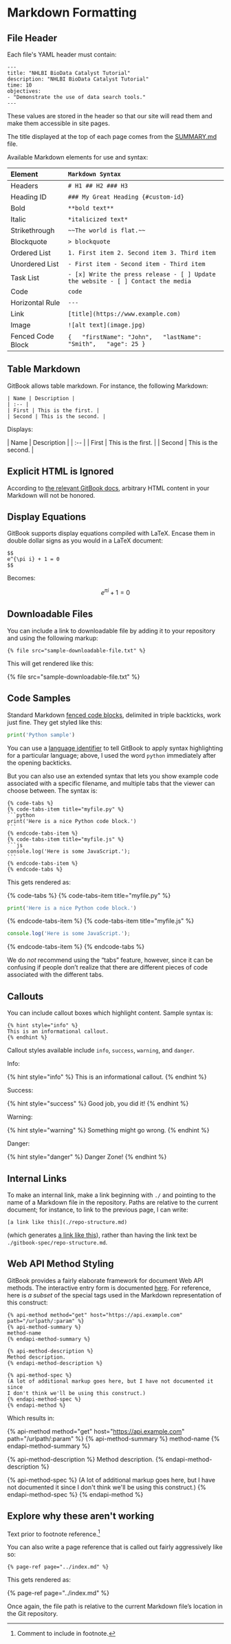 # Markdown Formatting

## File Header

Each file's YAML header must contain:

```text
---
title: "NHLBI BioData Catalyst Tutorial"
description: "NHLBI BioData Catalyst Tutorial"
time: 10
objectives:
- "Demonstrate the use of data search tools."
---
```

These values are stored in the header so that our site will read them and make them accessible in site pages.

The title displayed at the top of each page comes from the
[SUMMARY.md](./SUMMARY.md) file.


Available Markdown elements for use and syntax:

| Element | `Markdown Syntax` |
| :--- | :--- |
| Headers | `# H1 ## H2 ### H3` |
| Heading ID | `### My Great Heading {#custom-id}` |
| Bold | `**bold text**` |
| Italic | `*italicized text*` |
| Strikethrough | `~~The world is flat.~~` |
| Blockquote | `> blockquote` |
| Ordered List | `1. First item 2. Second item 3. Third item`  |
| Unordered List | `- First item - Second item - Third item`  |
| Task List | `- [x] Write the press release - [ ] Update the website - [ ] Contact the media` |
| Code | ``code`` |
| Horizontal Rule | `---` |
| Link | `[title](https://www.example.com)` |
| Image | `![alt text](image.jpg)` |
| Fenced Code Block | ``````` {   "firstName": "John",   "lastName": "Smith",   "age": 25 } ``````` |

## Table Markdown

GitBook allows table markdown. For instance, the following Markdown:

```
| Name | Description |
| :-- |
| First | This is the first. |
| Second | This is the second. |
```

Displays:

| Name | Description |
| :-- |
| First | This is the first. |
| Second | This is the second. |


## Explicit HTML is Ignored

According to
[the relevant GitBook docs](https://docs.gitbook.com/integrations/github/limitations#html),
arbitrary HTML content in your Markdown will not be honored.

## Display Equations

GitBook supports display equations compiled with LaTeX. Encase them in
double dollar signs as you would in a LaTeX document:

```
$$
e^{\pi i} + 1 = 0
$$
```

Becomes:

$$
e^{\pi i} + 1 = 0
$$

## Downloadable Files

You can include a link to downloadable file by adding it to your repository
and using the following markup:

```
{% file src="sample-downloadable-file.txt" %}
```

This will get rendered like this:

{% file src="sample-downloadable-file.txt" %}

## Code Samples

Standard Markdown
[fenced code blocks](https://help.github.com/en/articles/creating-and-highlighting-code-blocks),
delimited in triple backticks, work just fine. They get styled like this:

```python
print('Python sample')
```

You can use a
[language identifier](https://help.github.com/en/articles/creating-and-highlighting-code-blocks#syntax-highlighting)
to tell GitBook to apply syntax highlighting for a particular language; above,
I used the word `python` immediately after the opening backticks.

But you can also use an extended syntax that lets you show example code
associated with a specific filename, and multiple tabs that the viewer can
choose between. The syntax is:

    {% code-tabs %}
    {% code-tabs-item title="myfile.py" %}
    ```python
    print('Here is a nice Python code block.')
    ```
    {% endcode-tabs-item %}
    {% code-tabs-item title="myfile.js" %}
    ```js
    console.log('Here is some JavaScript.');
    ```
    {% endcode-tabs-item %}
    {% endcode-tabs %}

This gets rendered as:

{% code-tabs %}
{% code-tabs-item title="myfile.py" %}
```python
print('Here is a nice Python code block.')
```
{% endcode-tabs-item %}
{% code-tabs-item title="myfile.js" %}
```js
console.log('Here is some JavaScript.');
```
{% endcode-tabs-item %}
{% endcode-tabs %}

We do *not* recommend using the “tabs” feature, however, since it can be
confusing if people don’t realize that there are different pieces of code
associated with the different tabs.

## Callouts

You can include callout boxes which highlight content. Sample syntax is:

```
{% hint style="info" %}
This is an informational callout.
{% endhint %}
```

Callout styles available include `info`, `success`, `warning`, and `danger`. 

Info:

{% hint style="info" %}
This is an informational callout.
{% endhint %}

Success:

{% hint style="success" %}
Good job, you did it!
{% endhint %}

Warning:

{% hint style="warning" %}
Something might go wrong.
{% endhint %}

Danger:

{% hint style="danger" %}
Danger Zone!
{% endhint %}


## Internal Links

To make an internal link, make a link beginning with `./` and pointing to
the name of a Markdown file in the repository. Paths are relative to the
current document; for instance, to link to the previous page, I can write:

```
[a link like this](./repo-structure.md)
```

(which generates [a link like this](./repo-structure.md)), rather than having
the link text be `./gitbook-spec/repo-structure.md`.

## Web API Method Styling

GitBook provides a fairly elaborate framework for document Web API methods.
The interactive entry form is documented
[here](https://docs.gitbook.com/content-editing/rich-content#api-methods).
For reference, here is *a subset* of the special tags used in
the Markdown representation of this construct:

```
{% api-method method="get" host="https://api.example.com" path="/urlpath/:param" %}
{% api-method-summary %}
method-name
{% endapi-method-summary %}

{% api-method-description %}
Method description.
{% endapi-method-description %}

{% api-method-spec %}
(A lot of additional markup goes here, but I have not documented it since
I don't think we'll be using this construct.)
{% endapi-method-spec %}
{% endapi-method %}
```

Which results in:

{% api-method method="get" host="https://api.example.com" path="/urlpath/:param" %}
{% api-method-summary %}
method-name
{% endapi-method-summary %}

{% api-method-description %}
Method description.
{% endapi-method-description %}

{% api-method-spec %}
(A lot of additional markup goes here, but I have not documented it since
I don't think we'll be using this construct.)
{% endapi-method-spec %}
{% endapi-method %}

## Explore why these aren't working

Text prior to footnote reference.[^2]
[^2]: Comment to include in footnote.

You can also write a page reference that is called out fairly aggressively
like so:

```
{% page-ref page="../index.md" %}
```

This gets rendered as:

{% page-ref page="../index.md" %}

Once again, the file path is relative to the current Markdown file’s location
in the Git repository.

